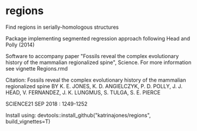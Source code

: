# regions
Find regions in serially-homologous structures

Package implementing segmented regression approach following Head and Polly (2014)

Software to accompany paper "Fossils reveal the complex evolutionary history of the mammalian regionalized spine", Science.
For more information see vignette Regions.rmd

Citation: Fossils reveal the complex evolutionary history of the mammalian regionalized spine
BY K. E. JONES, K. D. ANGIELCZYK, P. D. POLLY, J. J. HEAD, V. FERNANDEZ, J. K. LUNGMUS, S. TULGA, S. E. PIERCE

SCIENCE21 SEP 2018 : 1249-1252

Install using:
devtools::install_github("katrinajones/regions", build_vignettes=T)
